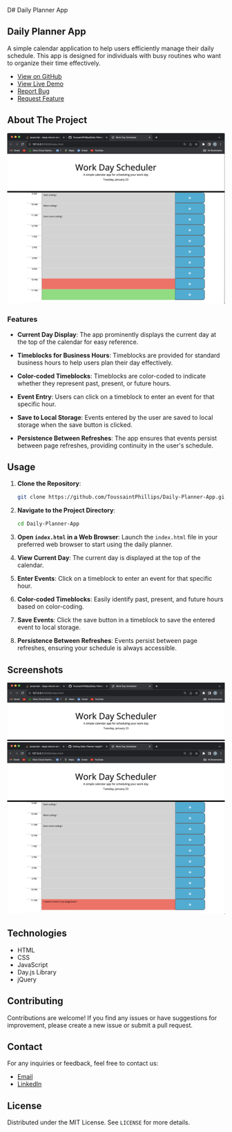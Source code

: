 D# Daily Planner App

## Daily Planner App

A simple calendar application to help users efficiently manage their daily schedule. This app is designed for individuals with busy routines who want to organize their time effectively.

- [View on GitHub](https://github.com/ToussaintPhillips/Daily-Planner-App)
- [View Live Demo](https://toussaintphillips.github.io/Daily-Planner-App/)
- [Report Bug](https://github.com/ToussaintPhillips/Daily-Planner-App/issues)
- [Request Feature](https://github.com/ToussaintPhillips/Daily-Planner-App/issues)

## About The Project

![Project Screenshot](Daily-Planner-App.png)

### Features

- **Current Day Display**: The app prominently displays the current day at the top of the calendar for easy reference.

- **Timeblocks for Business Hours**: Timeblocks are provided for standard business hours to help users plan their day effectively.

- **Color-coded Timeblocks**: Timeblocks are color-coded to indicate whether they represent past, present, or future hours.

- **Event Entry**: Users can click on a timeblock to enter an event for that specific hour.

- **Save to Local Storage**: Events entered by the user are saved to local storage when the save button is clicked.

- **Persistence Between Refreshes**: The app ensures that events persist between page refreshes, providing continuity in the user's schedule.

## Usage

1. **Clone the Repository**:
    ```bash
    git clone https://github.com/ToussaintPhillips/Daily-Planner-App.git
    ```

2. **Navigate to the Project Directory**:
    ```bash
    cd Daily-Planner-App
    ```

3. **Open `index.html` in a Web Browser**: Launch the `index.html` file in your preferred web browser to start using the daily planner.

4. **View Current Day**: The current day is displayed at the top of the calendar.

5. **Enter Events**: Click on a timeblock to enter an event for that specific hour.

6. **Color-coded Timeblocks**: Easily identify past, present, and future hours based on color-coding.

7. **Save Events**: Click the save button in a timeblock to save the entered event to local storage.

8. **Persistence Between Refreshes**: Events persist between page refreshes, ensuring your schedule is always accessible.

## Screenshots

![Screenshot1](Daily-Planner-App_Current_Day.png)
![Screenshot2](Daily-Planner-App_Enter_Event.png)

## Technologies

- HTML
- CSS
- JavaScript
- Day.js Library
- jQuery

## Contributing

Contributions are welcome! If you find any issues or have suggestions for improvement, please create a new issue or submit a pull request.

## Contact

For any inquiries or feedback, feel free to contact us:

- [Email](toussaintphillips@gmail.com)
- [LinkedIn](https://www.linkedin.com/in/toussaint-phillips/)

## License

Distributed under the MIT License. See `LICENSE` for more details.
